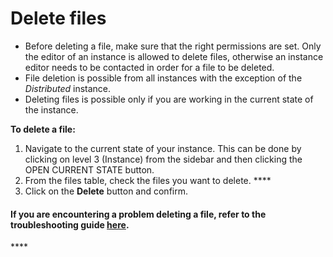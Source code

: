 # Delete files

* Before deleting a file, make sure that the right permissions are set. Only the editor of an instance is allowed to delete files, otherwise an instance editor needs to be contacted in order for a file to be deleted. 
* File deletion is possible from all instances with the exception of the _Distributed_ instance. 
* Deleting files is possible only if you are working in the current state of the instance.

**To delete a file:**

1.  Navigate to the current state of your instance. This can be done by clicking on level 3 \(Instance\) from the sidebar and then clicking the OPEN CURRENT STATE button. 
2. From the files table, check the files you want to delete. ****
3. Click on the **Delete** button and confirm.



#### If you are encountering a problem deleting a file, refer to the troubleshooting guide [here](../troubleshooting/authorization-issues/i-cant-delete-a-file.md).

\*\*\*\*

